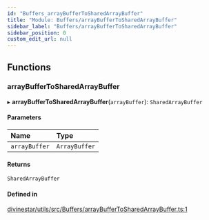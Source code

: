 ```yaml
---
id: "Buffers_arrayBufferToSharedArrayBuffer"
title: "Module: Buffers/arrayBufferToSharedArrayBuffer"
sidebar_label: "Buffers/arrayBufferToSharedArrayBuffer"
sidebar_position: 0
custom_edit_url: null
---
```


## Functions

### arrayBufferToSharedArrayBuffer

▸ **arrayBufferToSharedArrayBuffer**(`arrayBuffer`): `SharedArrayBuffer`

#### Parameters

| Name | Type |
| :------ | :------ |
| `arrayBuffer` | `ArrayBuffer` |

#### Returns

`SharedArrayBuffer`

#### Defined in

[divinestar/utils/src/Buffers/arrayBufferToSharedArrayBuffer.ts:1](https://github.com/lucasdamianjohnson/DivineVoxelEngine/blob/596fa7391478620ed460dfb4856ff0a763b91c49/divinestar/utils/src/Buffers/arrayBufferToSharedArrayBuffer.ts#L1)
